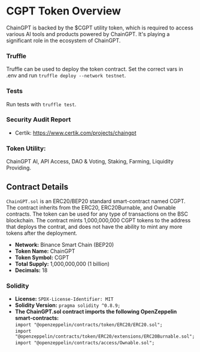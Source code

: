 # CGPT Token Overview
ChainGPT is backed by the $CGPT utility token, which is required to access various AI tools and products powered by ChainGPT. It's playing a significant role in the ecosystem of ChainGPT. 

### Truffle
Truffle can be used to deploy the token contract. Set the correct vars in .env and run `truffle deploy --network testnet`.

### Tests
Run tests with `truffle test`.

### Security Audit Report
- Certik: https://www.certik.com/projects/chaingpt

### Token Utility:
ChainGPT AI, API Access, DAO & Voting, Staking, Farming, Liquidity Providing.

## Contract Details
`ChainGPT.sol` is an ERC20/BEP20 standard smart-contract named CGPT. The contract inherits from the ERC20, ERC20Burnable, and Ownable contracts. The token can be used for any type of transactions on the BSC blockchain. The contract mints 1,000,000,000 CGPT tokens to the address that deploys the contrat, and does not have the ability to mint any more tokens after the deployment. 

- <b>Network:</b> Binance Smart Chain (BEP20)
- <b>Token Name:</b> ChainGPT
- <b>Token Symbol:</b> CGPT
- <b>Total Supply:</b> 1,000,000,000 (1 billion)
- <b>Decimals:</b> 18

### Solidity
- <b>License:</b> `SPDX-License-Identifier: MIT`
- <b>Solidity Version:</b> `pragma solidity ^0.8.9;`
- <b>The ChainGPT.sol contract imports the following OpenZeppelin smart-contracts:</b><br>
`import "@openzeppelin/contracts/token/ERC20/ERC20.sol";`<br>
`import "@openzeppelin/contracts/token/ERC20/extensions/ERC20Burnable.sol";`<br>
`import "@openzeppelin/contracts/access/Ownable.sol";`<br>

